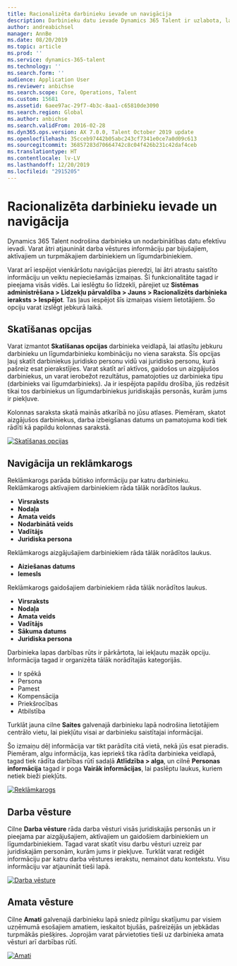 ```yaml
---
title: Racionalizēta darbinieku ievade un navigācija
description: Darbinieku datu ievade Dynamics 365 Talent ir uzlabota, lai ļautu ātri ievadīt visus darbiniekus — bijušos, aktīvos vai turpmākos. Vienkāršotais/konsolidētais navigācijas modelis ir atjaunināts, lai ātri atrastu saistīto informāciju un skatītu un veiktu nepieciešamos atjauninājumus.
author: andreabichsel
manager: AnnBe
ms.date: 08/20/2019
ms.topic: article
ms.prod: ''
ms.service: dynamics-365-talent
ms.technology: ''
ms.search.form: ''
audience: Application User
ms.reviewer: anbichse
ms.search.scope: Core, Operations, Talent
ms.custom: 15681
ms.assetid: 6aee97ac-29f7-4b3c-8aa1-c65810de3090
ms.search.region: Global
ms.author: anbichse
ms.search.validFrom: 2016-02-28
ms.dyn365.ops.version: AX 7.0.0, Talent October 2019 update
ms.openlocfilehash: 35cceb97442b05abc243cf7341e0ce7a0d09c613
ms.sourcegitcommit: 36857283d70664742c8c04f426b231c42daf4ceb
ms.translationtype: HT
ms.contentlocale: lv-LV
ms.lasthandoff: 12/20/2019
ms.locfileid: "2915205"
---
```

# <a name="streamlined-employee-entry-and-navigation"></a>Racionalizēta darbinieku ievade un navigācija

Dynamics 365 Talent nodrošina darbinieka un nodarbinātības datu efektīvu ievadi. Varat ātri atjaunināt darba vēstures informāciju par bijušajiem, aktīvajiem un turpmākajiem darbiniekiem un līgumdarbiniekiem.

Varat arī iespējot vienkāršotu navigācijas pieredzi, lai ātri atrastu saistīto informāciju un veiktu nepieciešamās izmaiņas. Šī funkcionalitāte tagad ir pieejama visās vidēs. Lai ieslēgtu šo līdzekli, pārejiet uz **Sistēmas administrēšana > Līdzekļu pārvaldība > Jauns > Racionalizēts darbinieka ieraksts > Iespējot**. Tas ļaus iespējot šīs izmaiņas visiem lietotājiem. Šo opciju varat izslēgt jebkurā laikā.

## <a name="view-options"></a>Skatīšanas opcijas

Varat izmantot **Skatīšanas opcijas** darbinieka veidlapā, lai atlasītu jebkuru darbinieku un līgumdarbinieku kombināciju no viena saraksta. Šīs opcijas ļauj skatīt darbiniekus juridisko personu vidū vai juridisko personu, kurā pašreiz esat pierakstījies. Varat skatīt arī aktīvos, gaidošos un aizgājušos darbiniekus, un varat ierobežot rezultātus, pamatojoties uz darbinieka tipu (darbinieks vai līgumdarbinieks). Ja ir iespējota papildu drošība, jūs redzēsit tikai tos darbiniekus un līgumdarbiniekus juridiskajās personās, kurām jums ir piekļuve.

Kolonnas saraksta skatā mainās atkarībā no jūsu atlases. Piemēram, skatot aizgājušos darbiniekus, darba izbeigšanas datums un pamatojuma kodi tiek rādīti kā papildu kolonnas sarakstā. 

[![Skatīšanas opcijas](./media/Worker-view-option.png)](./media/worker-view-option.png)

## <a name="navigation-and-banner"></a>Navigācija un reklāmkarogs

Reklāmkarogs parāda būtisko informāciju par katru darbinieku. Reklāmkarogs aktīvajiem darbiniekiem rāda tālāk norādītos laukus.

- **Virsraksts**
- **Nodaļa**
- **Amata veids**
- **Nodarbinātā veids**
- **Vadītājs**
- **Juridiska persona**

Reklāmkarogs aizgājušajiem darbiniekiem rāda tālāk norādītos laukus.

- **Aiziešanas datums**
- **Iemesls**

Reklāmkarogs gaidošajiem darbiniekiem rāda tālāk norādītos laukus.

- **Virsraksts**
- **Nodaļa**
- **Amata veids**
- **Vadītājs**
- **Sākuma datums**
- **Juridiska persona**

Darbinieka lapas darbības rūts ir pārkārtota, lai iekļautu mazāk opciju. Informācija tagad ir organizēta tālāk norādītajās kategorijās. 

- Ir spēkā
- Persona
- Pamest
- Kompensācija
- Priekšrocības
- Atbilstība

Turklāt jauna cilne **Saites** galvenajā darbinieku lapā nodrošina lietotājiem centrālo vietu, lai piekļūtu visai ar darbinieku saistītajai informācijai.

Šo izmaiņu dēļ informācija var tikt parādīta citā vietā, nekā jūs esat pieradis. Piemēram, algu informācija, kas iepriekš tika rādīta darbinieka veidlapā, tagad tiek rādīta darbības rūtī sadaļā **Atlīdzība > alga**, un cilnē **Personas informācija** tagad ir poga **Vairāk informācijas**, lai paslēptu laukus, kuriem netiek bieži piekļūts.

[![Reklāmkarogs](./media/Banner.png)](./media/Banner.png)

## <a name="work-history"></a>Darba vēsture

Cilne **Darba vēsture** rāda darba vēsturi visās juridiskajās personās un ir pieejama par aizgājušajiem, aktīvajiem un gaidošiem darbiniekiem un līgumdarbiniekiem. Tagad varat skatīt visu darbu vēsturi uzreiz par juridiskajām personām, kurām jums ir piekļuve. Turklāt varat rediģēt informāciju par katru darba vēstures ierakstu, nemainot datu kontekstu. Visu informāciju var atjaunināt tieši lapā. 

[![Darba vēsture](./media/Worker-work-history.png)](./media/Worker-work-history.png)

## <a name="position-history"></a>Amata vēsture

Cilne **Amati** galvenajā darbinieku lapā sniedz pilnīgu skatījumu par visiem uzņēmumā esošajiem amatiem, ieskaitot bjušās, pašreizējās un jebkādas turpmākās piešķires. Joprojām varat pārvietoties tieši uz darbinieka amata vēsturi arī darbības rūtī.

[![Amati](./media/Worker-position-history.png)](./media/Worker-position-history.png)

